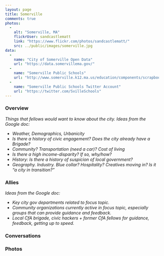 ```yaml
---
layout: page
title: Somerville
comments: true
photos: 
  - 
    alt: "Somerville, MA"
    flickrUser: sandcastlematt
    link: "https://www.flickr.com/photos/sandcastlematt/"
    src: ../public/images/somerville.jpg
data:
  -
    name: "City of Somerville Open Data"
    url: "https://data.somervillema.gov/"
  -
    name: "Somerville Public Schools"
    url: "http://www.somerville.k12.ma.us/education/components/scrapbook/default.php?sectionid=1"
  -
    name: "Somerville Public Schools Twitter Account"
    url: "https://twitter.com/SvilleSchools"
---
```


### Overview 

_Things that fellows would want to know about the city. Ideas from the Google doc:_

* _Weather, Demographics, Urbanicity_
* _Is there a history of civic engagement? Does the city already have a Brigade?_
* _Community? Transportation (need a car)? Cost of living_
* _Is there a high income-disparity? If so, why/how?_
* _History: Is there a history of suspicion of local government?_
* _Geography. Industry. Blue collar? Hospitality? Creatives moving in? Is it “a city in transition?”_


### Allies

_Ideas from the Google doc:_

* _Key city gov departments related to focus topic._
* _Community organizations currently active in focus topic, especially groups that can provide guidance and feedback._
* _Local CfA brigade, civic hackers + former CfA fellows for guidance, feedback, getting up to speed._

### Conversations 

### Photos